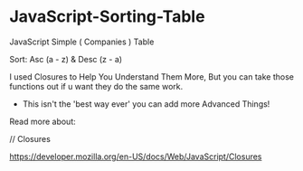 # JavaScript-Sorting-Table

JavaScript Simple ( Companies ) Table

Sort: Asc (a - z) & Desc (z - a)

I used Closures to Help You Understand Them More,
But you can take those functions out if u want they do the same work.

* This isn't the 'best way ever' you can add more Advanced Things!

Read more about:

// Closures

https://developer.mozilla.org/en-US/docs/Web/JavaScript/Closures

